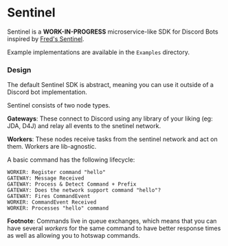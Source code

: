 # Sentinel

Sentinel is a **WORK-IN-PROGRESS** microservice-like SDK for Discord Bots inspired by [Fred's Sentinel](https://github.com/FredBoat/sentinel).

Example implementations are available in the `Examples` directory.

### Design

The default Sentinel SDK is abstract, meaning you can use it outside of a Discord bot implementation.

Sentinel consists of two node types.

**Gateways**: These connect to Discord using any library of your liking (eg: JDA, D4J) and relay all events to the snetinel network.

**Workers**: These nodes receive tasks from the sentinel network and act on them. Workers are lib-agnostic.

A basic command has the following lifecycle:
```
WORKER: Register command "hello"
GATEWAY: Message Received
GATEWAY: Process & Detect Command + Prefix
GATEWAY: Does the network support command "hello"?
GATEWAY: Fires CommandEvent
WORKER: CommandEvent Received
WORKER: Processes "hello" command
```

**Footnote**: Commands live in queue exchanges, which means that you can have several _workers_ for the same command to have better response times
as well as allowing you to hotswap commands.